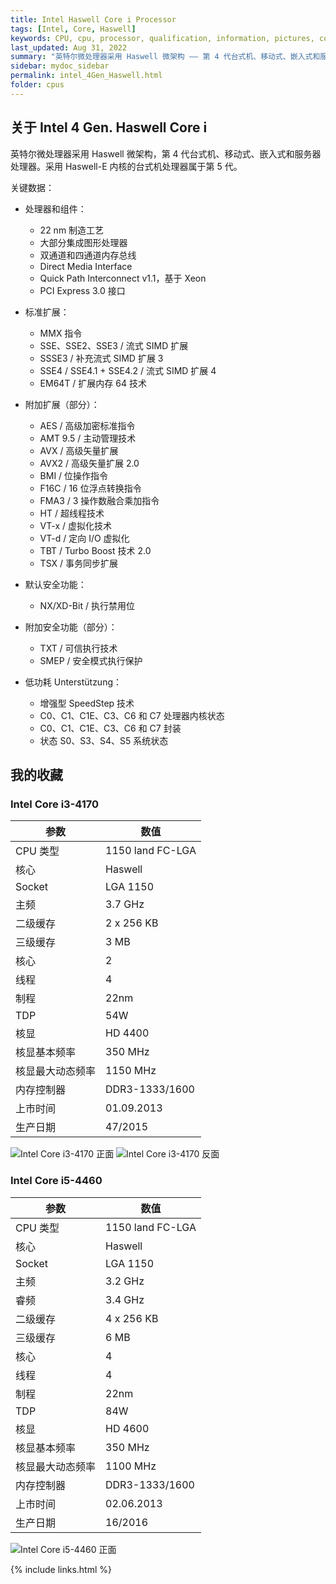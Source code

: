 ```yaml
---
title: Intel Haswell Core i Processor
tags: [Intel, Core, Haswell]
keywords: CPU, cpu, processor, qualification, information, pictures, core, frequency, chip packaging, packaging, cpu info, x86, collection, amd, cyrix, harris, ibm, idt, iit, intel, motorola, nec, sgs, sgs-thomson, siemens, ST, signetics, mhs, ti, texas instruments, ulsi, umc, weitek, zilog, 808x, 8085, 8088, 8086, 80188, 80186, 80286, 286, 80386, 386, i386, Am386, 386sx, 386dx, 486, i486, 586, 486sx, 486dx, overdrive, 487, pentium, 586, 5x86, 386dlc, 386slc, 486dx2, mmx, ppro, pentium-pro, pro, athlon, duron, z80, dirk oppelt, dirk, oppelt, engineering, sample, samples
last_updated: Aug 31, 2022
summary: "英特尔微处理器采用 Haswell 微架构 —— 第 4 代台式机、移动式、嵌入式和服务器处理器。"
sidebar: mydoc_sidebar
permalink: intel_4Gen_Haswell.html
folder: cpus
---
```


## 关于 Intel 4 Gen. Haswell Core i

英特尔微处理器采用 Haswell 微架构，第 4 代台式机、移动式、嵌入式和服务器处理器。采用 Haswell-E 内核的台式机处理器属于第 5 代。

关键数据：

- 处理器和组件：
    - 22 nm 制造工艺
    - 大部分集成图形处理器
    - 双通道和四通道内存总线
    - Direct Media Interface
    - Quick Path Interconnect v1.1，基于 Xeon
    - PCI Express 3.0 接口

- 标准扩展：
    - MMX 指令
    - SSE、SSE2、SSE3 / 流式 SIMD 扩展
    - SSSE3 / 补充流式 SIMD 扩展 3
    - SSE4 / SSE4.1 + SSE4.2 / 流式 SIMD 扩展 4
    - EM64T / 扩展内存 64 技术

- 附加扩展（部分）：
    - AES / 高级加密标准指令
    - AMT 9.5 / 主动管理技术
    - AVX / 高级矢量扩展
    - AVX2 / 高级矢量扩展 2.0
    - BMI / 位操作指令
    - F16C / 16 位浮点转换指令
    - FMA3 / 3 操作数融合乘加指令
    - HT / 超线程技术
    - VT-x / 虚拟化技术
    - VT-d / 定向 I/O 虚拟化
    - TBT / Turbo Boost 技术 2.0
    - TSX / 事务同步扩展

- 默认安全功能：
    - NX/XD-Bit / 执行禁用位

- 附加安全功能（部分）：
    - TXT / 可信执行技术
    - SMEP / 安全模式执行保护

- 低功耗 Unterstützung：
    - 增强型 SpeedStep 技术
    - C0、C1、C1E、C3、C6 和 C7 处理器内核状态
    - C0、C1、C1E、C3、C6 和 C7 封装
    - 状态 S0、S3、S4、S5 系统状态

## 我的收藏

### Intel Core i3-4170

| 参数 | 数值 |
| ------ | ------ |
| CPU 类型 | 1150 land FC-LGA |
| 核心 | Haswell |
| Socket | LGA 1150 |
| 主频 | 3.7 GHz |
| 二级缓存 | 2 x 256 KB |
| 三级缓存 | 3 MB |
| 核心 | 2 |
| 线程 | 4 |
| 制程 | 22nm |
| TDP | 54W |
| 核显 | HD 4400 |
| 核显基本频率 | 350 MHz |
| 核显最大动态频率 | 1150 MHz |
| 内存控制器 | DDR3-1333/1600 |
| 上市时间 | 01.09.2013 |
| 生产日期 | 47/2015 |

![Intel Core i3-4170 正面](/images/cpus/Intel/Intel_Core_i3-4170_1.jpg)
![Intel Core i3-4170 反面](/images/cpus/Intel/Intel_Core_i3-4170_2.jpg)

### Intel Core i5-4460

| 参数 | 数值 |
| ------ | ------ |
| CPU 类型 | 1150 land FC-LGA |
| 核心 | Haswell |
| Socket | LGA 1150 |
| 主频 | 3.2 GHz |
| 睿频 | 3.4 GHz |
| 二级缓存 | 4 x 256 KB |
| 三级缓存 | 6 MB |
| 核心 | 4 |
| 线程 | 4 |
| 制程 | 22nm |
| TDP | 84W |
| 核显 | HD 4600 |
| 核显基本频率 | 350 MHz |
| 核显最大动态频率 | 1100 MHz |
| 内存控制器 | DDR3-1333/1600 |
| 上市时间 | 02.06.2013 |
| 生产日期 | 16/2016 |

![Intel Core i5-4460 正面](/images/cpus/Intel/Intel_Core_i5-4460_1.jpg)

{% include links.html %}
